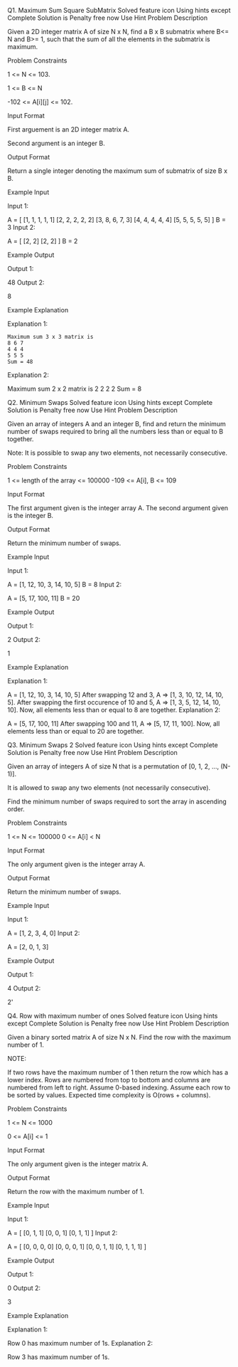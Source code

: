 Q1. Maximum Sum Square SubMatrix
Solved
feature icon
Using hints except Complete Solution is Penalty free now
Use Hint
Problem Description

Given a 2D integer matrix A of size N x N, find a B x B submatrix where B<= N and B>= 1, such that the sum of all the elements in the submatrix is maximum.



Problem Constraints

1 <= N <= 103.

1 <= B <= N

-102 <= A[i][j] <= 102.



Input Format

First arguement is an 2D integer matrix A.

Second argument is an integer B.



Output Format

Return a single integer denoting the maximum sum of submatrix of size B x B.



Example Input

Input 1:

 A = [
        [1, 1, 1, 1, 1]
        [2, 2, 2, 2, 2]
        [3, 8, 6, 7, 3]
        [4, 4, 4, 4, 4]
        [5, 5, 5, 5, 5]
     ]
 B = 3
Input 2:

 A = [
        [2, 2]
        [2, 2]
    ]
 B = 2


Example Output

Output 1:

 48
Output 2:

 8


Example Explanation

Explanation 1:

    Maximum sum 3 x 3 matrix is
    8 6 7
    4 4 4
    5 5 5
    Sum = 48
Explanation 2:

 Maximum sum 2 x 2 matrix is
  2 2
  2 2
  Sum = 8
  
Q2. Minimum Swaps
Solved
feature icon
Using hints except Complete Solution is Penalty free now
Use Hint
Problem Description

Given an array of integers A and an integer B, find and return the minimum number of swaps required to bring all the numbers less than or equal to B together.

Note: It is possible to swap any two elements, not necessarily consecutive.



Problem Constraints

1 <= length of the array <= 100000
-109 <= A[i], B <= 109



Input Format

The first argument given is the integer array A.
The second argument given is the integer B.



Output Format

Return the minimum number of swaps.



Example Input

Input 1:

 A = [1, 12, 10, 3, 14, 10, 5]
 B = 8
Input 2:

 A = [5, 17, 100, 11]
 B = 20


Example Output

Output 1:

 2
Output 2:

 1


Example Explanation

Explanation 1:

 A = [1, 12, 10, 3, 14, 10, 5]
 After swapping  12 and 3, A => [1, 3, 10, 12, 14, 10, 5].
 After swapping  the first occurence of 10 and 5, A => [1, 3, 5, 12, 14, 10, 10].
 Now, all elements less than or equal to 8 are together.
Explanation 2:

 A = [5, 17, 100, 11]
 After swapping 100 and 11, A => [5, 17, 11, 100].
 Now, all elements less than or equal to 20 are together.
 
 
Q3. Minimum Swaps 2
Solved
feature icon
Using hints except Complete Solution is Penalty free now
Use Hint
Problem Description

Given an array of integers A of size N that is a permutation of [0, 1, 2, ..., (N-1)].

It is allowed to swap any two elements (not necessarily consecutive).



Find the minimum number of swaps required to sort the array in ascending order.






Problem Constraints

1 <= N <= 100000
0 <= A[i] < N



Input Format

The only argument given is the integer array A.



Output Format

Return the minimum number of swaps.



Example Input

Input 1:

A = [1, 2, 3, 4, 0]
Input 2:

A = [2, 0, 1, 3]


Example Output

Output 1:

4
Output 2:

2'


Q4. Row with maximum number of ones
Solved
feature icon
Using hints except Complete Solution is Penalty free now
Use Hint
Problem Description

Given a binary sorted matrix A of size N x N. Find the row with the maximum number of 1.

NOTE:

If two rows have the maximum number of 1 then return the row which has a lower index.
Rows are numbered from top to bottom and columns are numbered from left to right.
Assume 0-based indexing.
Assume each row to be sorted by values.
Expected time complexity is O(rows + columns).


Problem Constraints

1 <= N <= 1000

0 <= A[i] <= 1



Input Format

The only argument given is the integer matrix A.



Output Format

Return the row with the maximum number of 1.



Example Input

Input 1:

 A = [   [0, 1, 1]
         [0, 0, 1]
         [0, 1, 1]   ]
Input 2:

 A = [   [0, 0, 0, 0]
         [0, 0, 0, 1]
         [0, 0, 1, 1]
         [0, 1, 1, 1]    ]


Example Output

Output 1:

 0
Output 2:

 3


Example Explanation

Explanation 1:

 Row 0 has maximum number of 1s.
Explanation 2:

 Row 3 has maximum number of 1s.